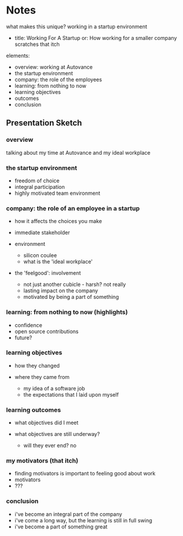 
# Notes

what makes this unique?
working in a startup environment

-   title: Working For A Startup or: How working for a smaller company scratches
that itch

elements:

-   overview: working at Autovance
-   the startup environment
-   company: the role of the employees
-   learning: from nothing to now
-   learning objectives
-   outcomes
-   conclusion

## Presentation Sketch

### overview

talking about my time at Autovance and my ideal workplace

### the startup environment

-   freedom of choice
-   integral participation
-   highly motivated team environment

### company: the role of an employee in a startup

-   how it affects the choices you make

-   immediate stakeholder

-   environment

    -   silicon coulee
    -   what is the 'ideal workplace'

-   the 'feelgood': involvement

    -   not just another cubicle - harsh? not really
    -   lasting impact on the company
    -   motivated by being a part of something

### learning: from nothing to now (highlights)

-   confidence
-   open source contributions
-   future?

### learning objectives

-   how they changed

-   where they came from

    -   my idea of a software job
    -   the expectations that I laid upon myself

### learning outcomes

-   what objectives did I meet

-   what objectives are still underway?

    -   will they ever end? no

### my motivators (that itch)

-   finding motivators is important to feeling good about work
-   motivators
-   ???

### conclusion

-   i've become an integral part of the company
-   i've come a long way, but the learning is still in full swing
-   i've become a part of something great
